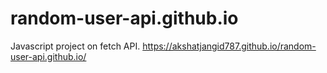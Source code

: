 # random-user-api.github.io
Javascript project on fetch API.
https://akshatjangid787.github.io/random-user-api.github.io/
 
